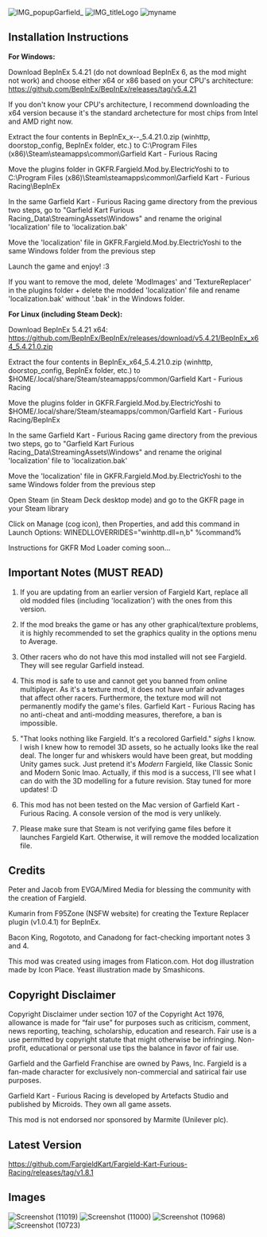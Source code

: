 ![IMG_popupGarfield_](https://user-images.githubusercontent.com/123922342/216668038-fe2cbf04-5f57-4672-b09c-5253f1166ddc.png)
![IMG_titleLogo](https://user-images.githubusercontent.com/123922342/215550843-e68b9da0-d5bb-406e-b9e8-9476328d5fd5.png)
![myname](https://user-images.githubusercontent.com/123922342/215526601-2f8fe170-f56c-483d-b5fe-c9e9c9a2d475.png)
## **Installation Instructions**

**For Windows:**

Download BepInEx 5.4.21 (do not download BepInEx 6, as the mod might not work) and choose either x64 or x86 based on your CPU's architecture: https://github.com/BepInEx/BepInEx/releases/tag/v5.4.21

If you don't know your CPU's architecture, I recommend downloading the x64 version because it's the standard archetecture for most chips from Intel and AMD right now.

Extract the four contents in BepInEx_x--_5.4.21.0.zip (winhttp, doorstop_config, BepInEx folder, etc.) to C:\Program Files (x86)\Steam\steamapps\common\Garfield Kart - Furious Racing

Move the plugins folder in GKFR.Fargield.Mod.by.ElectricYoshi to to C:\Program Files (x86)\Steam\steamapps\common\Garfield Kart - Furious Racing\BepInEx

In the same Garfield Kart - Furious Racing game directory from the previous two steps, go to "Garfield Kart Furious Racing_Data\StreamingAssets\Windows" and rename the original 'localization' file to 'localization.bak'

Move the 'localization' file in GKFR.Fargield.Mod.by.ElectricYoshi to the same Windows folder from the previous step

Launch the game and enjoy! :3

If you want to remove the mod, delete 'ModImages' and 'TextureReplacer' in the plugins folder + delete the modded 'localization' file and rename 'localization.bak' without '.bak' in the Windows folder.

**For Linux (including Steam Deck):**

Download BepInEx 5.4.21 x64: https://github.com/BepInEx/BepInEx/releases/download/v5.4.21/BepInEx_x64_5.4.21.0.zip

Extract the four contents in BepInEx_x64_5.4.21.0.zip (winhttp, doorstop_config, BepInEx folder, etc.) to $HOME/.local/share/Steam/steamapps/common/Garfield Kart - Furious Racing

Move the plugins folder in GKFR.Fargield.Mod.by.ElectricYoshi to $HOME/.local/share/Steam/steamapps/common/Garfield Kart - Furious Racing/BepInEx


In the same Garfield Kart - Furious Racing game directory from the previous two steps, go to "Garfield Kart Furious Racing_Data\StreamingAssets\Windows" and rename the original 'localization' file to 'localization.bak'

Move the 'localization' file in GKFR.Fargield.Mod.by.ElectricYoshi to the same Windows folder from the previous step

Open Steam (in Steam Deck desktop mode) and go to the GKFR page in your Steam library

Click on Manage (cog icon), then Properties, and add this command in Launch Options: WINEDLLOVERRIDES="winhttp.dll=n,b" %command%

Instructions for GKFR Mod Loader coming soon...

## **Important Notes (MUST READ)**

1. If you are updating from an earlier version of Fargield Kart, replace all old modded files (including 'localization') with the ones from this version.

2. If the mod breaks the game or has any other graphical/texture problems, it is highly recommended to set the graphics quality in the options menu to Average.

3. Other racers who do not have this mod installed will not see Fargield. They will see regular Garfield instead.

4. This mod is safe to use and cannot get you banned from online multiplayer. As it's a texture mod, it does not have unfair advantages that affect other racers. Furthermore, the texture mod will not permanently modify the game's files. Garfield Kart - Furious Racing has no anti-cheat and anti-modding measures, therefore, a ban is impossible.

5. "That looks nothing like Fargield. It's a recolored Garfield." *sighs* I know. I wish I knew how to remodel 3D assets, so he actually looks like the real deal. The longer fur and whiskers would have been great, but modding Unity games suck. Just pretend it's *Modern* Fargield, like Classic Sonic and Modern Sonic lmao. Actually, if this mod is a success, I'll see what I can do with the 3D modelling for a future revision. Stay tuned for more updates! :D

6. This mod has not been tested on the Mac version of Garfield Kart - Furious Racing. A console version of the mod is very unlikely.

7. Please make sure that Steam is not verifying game files before it launches Fargield Kart. Otherwise, it will remove the modded localization file.

## **Credits**

Peter and Jacob from EVGA/Mired Media for blessing the community with the creation of Fargield.

Kumarin from F95Zone (NSFW website) for creating the Texture Replacer plugin (v1.0.4.1) for BepInEx.

Bacon King, Rogototo, and Canadong for fact-checking important notes 3 and 4.

This mod was created using images from Flaticon.com. Hot dog illustration made by Icon Place. Yeast illustration made by Smashicons.

## **Copyright Disclaimer**

Copyright Disclaimer under section 107 of the Copyright Act 1976, allowance is made for “fair use” for purposes such as criticism, comment, news reporting, teaching, scholarship, education and research. Fair use is a use permitted by copyright statute that might otherwise be infringing. Non-profit, educational or personal use tips the balance in favor of fair use. 

Garfield and the Garfield Franchise are owned by Paws, Inc. Fargield is a fan-made character for exclusively non-commercial and satirical fair use purposes.

Garfield Kart - Furious Racing is developed by Artefacts Studio and published by Microids. They own all game assets.

This mod is not endorsed nor sponsored by Marmite (Unilever plc).

## **Latest Version**

https://github.com/FargieldKart/Fargield-Kart-Furious-Racing/releases/tag/v1.8.1

## **Images**

![Screenshot (11019)](https://user-images.githubusercontent.com/123922342/216668376-0ac2ad1d-1650-491f-b5c5-737b7d6cdd4b.png)
![Screenshot (11000)](https://user-images.githubusercontent.com/123922342/216668429-bebdbadd-4abb-444e-a2b3-32eaa05f151e.png)
![Screenshot (10968)](https://user-images.githubusercontent.com/123922342/216668600-adfc9d10-e66b-48ea-9e4e-01568fc44651.png)
![Screenshot (10723)](https://user-images.githubusercontent.com/123922342/216668815-b9fe1fca-98b8-48b6-8d75-ce06dde61244.png)
